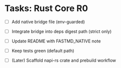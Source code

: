 # Tasks: Rust Core R0

- [ ] Add native bridge file (env-guarded)
- [ ] Integrate bridge into deps digest path (strict only)
- [ ] Update README with FASTMD_NATIVE note
- [ ] Keep tests green (default path)
- [ ] (Later) Scaffold napi-rs crate and prebuild workflow

